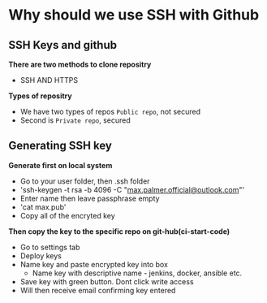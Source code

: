 # Why should we use SSH with Github

## SSH Keys and github
**There are two methods to clone repositry**
- SSH AND HTTPS

**Types of repositry**
- We have two types of repos ```Public repo```, not secured
- Second is ```Private repo```, secured

## Generating SSH key
**Generate first on local system**
- Go to your user folder, then .ssh folder
- 'ssh-keygen -t rsa -b 4096 -C "max.palmer.official@outlook.com"'
- Enter name then leave passphrase empty
- 'cat max.pub'
- Copy all of the encryted key

**Then copy the key to the specific repo on git-hub(ci-start-code)**
- Go to settings tab
- Deploy keys
- Name key and paste encrypted key into box
	- Name key with descriptive name - jenkins, docker, ansible etc. 
- Save key with green button. Dont click write access
- Will then receive email confirming key entered
